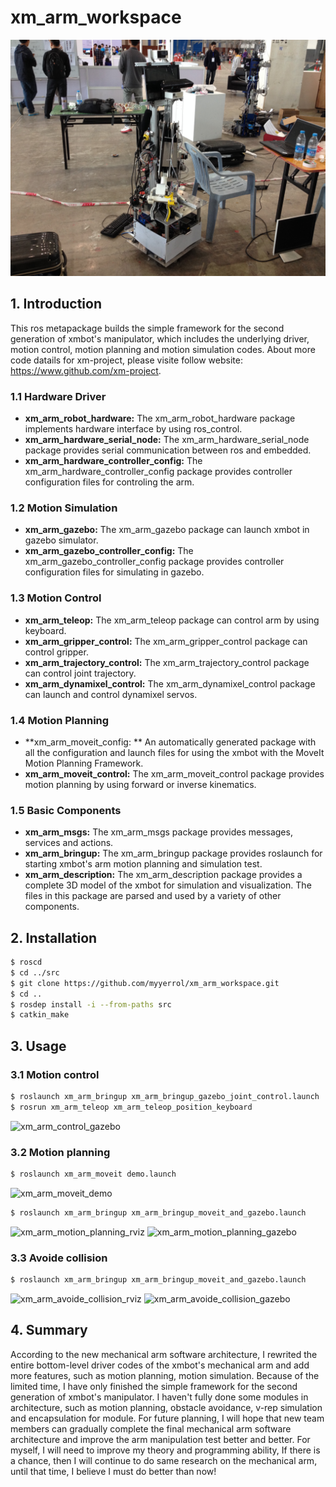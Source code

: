 # xm_arm_workspace
![xm_arm](.images/xm_arm.jpg)

## 1. Introduction
This ros metapackage builds the simple framework for the second generation of xmbot's manipulator, which includes the underlying driver, motion control, motion planning and motion simulation codes. About more code datails for xm-project, please visite follow website: https://www.github.com/xm-project.
### 1.1 Hardware Driver
- **xm_arm_robot_hardware:** The xm_arm_robot_hardware package implements hardware interface by using ros_control.
- **xm_arm_hardware_serial_node:** The xm_arm_hardware_serial_node package provides serial communication between ros and embedded.
- **xm_arm_hardware_controller_config:** The xm_arm_hardware_controller_config package provides controller configuration files for controling the arm.
### 1.2 Motion Simulation
- **xm_arm_gazebo:** The xm_arm_gazebo package can launch xmbot in gazebo simulator.
- **xm_arm_gazebo_controller_config:** The xm_arm_gazebo_controller_config package provides controller configuration files for simulating in gazebo.
### 1.3 Motion Control
- **xm_arm_teleop:** The xm_arm_teleop package can control arm by using keyboard.
- **xm_arm_gripper_control:** The xm_arm_gripper_control package can control gripper.
- **xm_arm_trajectory_control:** The xm_arm_trajectory_control package can control joint trajectory.
- **xm_arm_dynamixel_control:** The xm_arm_dynamixel_control package can launch and control dynamixel servos.
### 1.4 Motion Planning
- **xm_arm_moveit_config: ** An automatically generated package with all the configuration and launch files for using the xmbot with the MoveIt Motion Planning Framework.
- **xm_arm_moveit_control:** The xm_arm_moveit_control package provides motion planning by using forward or inverse kinematics.
### 1.5 Basic Components
- **xm_arm_msgs:** The xm_arm_msgs package provides messages, services and actions.
- **xm_arm_bringup:** The xm_arm_bringup package provides roslaunch for starting xmbot's arm motion planning and simulation test.
- **xm_arm_description:** The xm_arm_description package provides a complete 3D model of the xmbot for simulation and visualization. The files in this package are parsed and used by a variety of other components.

## 2. Installation
```bash
$ roscd
$ cd ../src
$ git clone https://github.com/myyerrol/xm_arm_workspace.git
$ cd ..
$ rosdep install -i --from-paths src
$ catkin_make
```

## 3. Usage
### 3.1 Motion control
```bash
$ roslaunch xm_arm_bringup xm_arm_bringup_gazebo_joint_control.launch
$ rosrun xm_arm_teleop xm_arm_teleop_position_keyboard
```
![xm_arm_control_gazebo](./images/xm_arm_control_gazebo.png)

### 3.2 Motion planning
```bash
$ roslaunch xm_arm_moveit demo.launch
```
![xm_arm_moveit_demo](./images/xm_arm_moveit_demo.png)

```bash
$ roslaunch xm_arm_bringup xm_arm_bringup_moveit_and_gazebo.launch
```
![xm_arm_motion_planning_rviz](./images/xm_arm_motion_planning_rviz.png)
![xm_arm_motion_planning_gazebo](./images/xm_arm_motion_planning_gazebo.png)

### 3.3 Avoide collision
```bash
$ roslaunch xm_arm_bringup xm_arm_bringup_moveit_and_gazebo.launch
```
![xm_arm_avoide_collision_rviz](./images/xm_arm_avoide_collision_rviz.png)
![xm_arm_avoide_collision_gazebo](./images/xm_arm_avoide_collision_gazebo.png)


## 4. Summary
According to the new mechanical arm software architecture, I rewrited the entire bottom-level driver codes of the xmbot's mechanical arm and add more features, such as motion planning, motion simulation. 
Because of the limited time, I have only finished the simple framework for the second generation of xmbot's manipulator. I haven't fully done some modules in architecture, such as motion planning, obstacle avoidance, v-rep simulation and encapsulation for module.
For future planning, I will hope that new team members can gradually complete the final mechanical arm software architecture and improve the arm manipulation test better and better. For myself, I will need to improve my theory and programming ability, If there is a chance, then I will continue to do same research on the mechanical arm, until that time, I believe I must do better than now!

